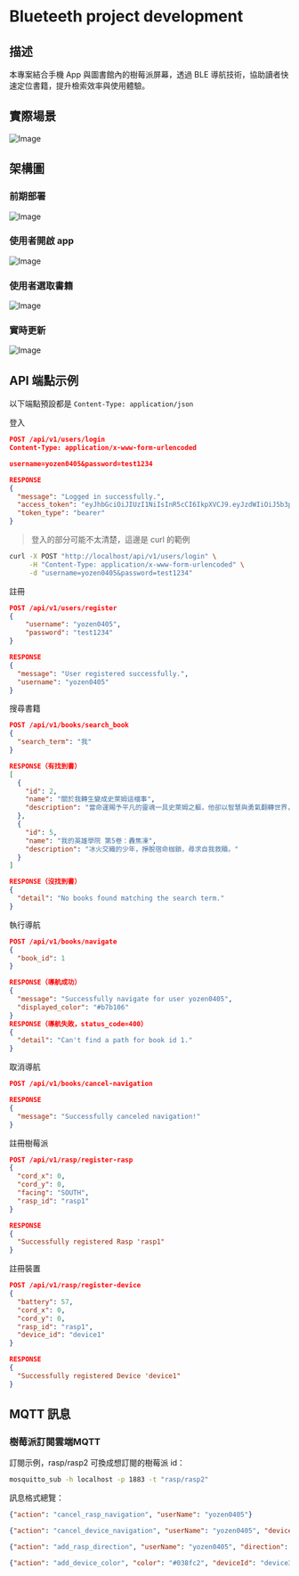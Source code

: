 # Blueteeth project development

## 描述

本專案結合手機 App 與圖書館內的樹莓派屏幕，透過 BLE 導航技術，協助讀者快速定位書籍，提升檢索效率與使用體驗。

## 實際場景

![Image](https://github.com/user-attachments/assets/7c4e54ff-cc5e-4f61-9699-a41fd9805952)

## 架構圖

### 前期部署

![Image](https://github.com/user-attachments/assets/ba84cdcb-d7f6-4e9f-80b6-7c2c161c2215)

### 使用者開啟 app

![Image](https://github.com/user-attachments/assets/d476a48b-5554-48e8-8d4e-02c82ed91b11)

### 使用者選取書籍

![Image](https://github.com/user-attachments/assets/389e7c95-0ff9-4e87-b1fc-32635c7cab72)

### 實時更新

![Image](https://github.com/user-attachments/assets/d1bb935d-8451-49b7-85e3-f718d01bd59c)

## API 端點示例

以下端點預設都是 `Content-Type: application/json`

登入

```json
POST /api/v1/users/login
Content-Type: application/x-www-form-urlencoded

username=yozen0405&password=test1234

RESPONSE
{
  "message": "Logged in successfully.",
  "access_token": "eyJhbGciOiJIUzI1NiIsInR5cCI6IkpXVCJ9.eyJzdWIiOiJ5b3plbjA0MDUiLCJleHAiOjE3NDAyNjUyNjN9.9PubGm7MOsqUx_yLCFoctQcnzJG_TXDUEnFUfkw-tvg",
  "token_type": "bearer"
}
```

> 登入的部分可能不太清楚，這邊是 curl 的範例

```bash
curl -X POST "http://localhost/api/v1/users/login" \
     -H "Content-Type: application/x-www-form-urlencoded" \
     -d "username=yozen0405&password=test1234"
```

註冊

```json
POST /api/v1/users/register
{
    "username": "yozen0405",
    "password": "test1234"
}

RESPONSE
{
  "message": "User registered successfully.",
  "username": "yozen0405"
}
```

搜尋書籍

```json
POST /api/v1/books/search_book
{
  "search_term": "我"
}

RESPONSE（有找到書）
[
  {
    "id": 2,
    "name": "關於我轉生變成史萊姆這檔事",
    "description": "當命運賜予平凡的靈魂一具史萊姆之軀，他卻以智慧與勇氣翻轉世界，成為萬眾敬畏的傳奇。"
  },
  {
    "id": 5,
    "name": "我的英雄學院 第5卷：轟焦凍",
    "description": "冰火交織的少年，掙脫宿命枷鎖，尋求自我救贖。"
  }
]

RESPONSE（沒找到書）
{
  "detail": "No books found matching the search term."
}
```

執行導航

```json
POST /api/v1/books/navigate
{
  "book_id": 1
}

RESPONSE（導航成功）
{
  "message": "Successfully navigate for user yozen0405",
  "displayed_color": "#b7b106"
}
RESPONSE（導航失敗，status_code=400）
{
  "detail": "Can't find a path for book id 1."
}
```

取消導航

```json
POST /api/v1/books/cancel-navigation

RESPONSE
{
  "message": "Successfully canceled navigation!"
}
```

註冊樹莓派

```json
POST /api/v1/rasp/register-rasp
{
  "cord_x": 0,
  "cord_y": 0,
  "facing": "SOUTH",
  "rasp_id": "rasp1"
}

RESPONSE
{
  "Successfully registered Rasp 'rasp1"
}
```


註冊裝置

```json
POST /api/v1/rasp/register-device
{
  "battery": 57,
  "cord_x": 0,
  "cord_y": 0,
  "rasp_id": "rasp1",
  "device_id": "device1"
}

RESPONSE
{
  "Successfully registered Device 'device1"
}
```


## MQTT 訊息

### 樹莓派訂閱雲端MQTT

訂閱示例，rasp/rasp2 可換成想訂閱的樹莓派 id：

```bash
mosquitto_sub -h localhost -p 1883 -t "rasp/rasp2"
```

訊息格式總覽：

```json
{"action": "cancel_rasp_navigation", "userName": "yozen0405"}

{"action": "cancel_device_navigation", "userName": "yozen0405", "deviceId": "device3"}

{"action": "add_rasp_direction", "userName": "yozen0405", "direction": "RIGHT", "color": "#038fc2"}

{"action": "add_device_color", "color": "#038fc2", "deviceId": "device3"}
```